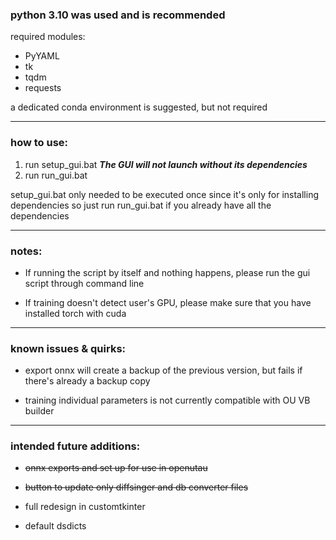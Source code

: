 ### python 3.10 was used and is recommended

required modules:
- PyYAML
- tk
- tqdm
- requests

a dedicated conda environment is suggested, but not required
___

### how to use:

1. run setup_gui.bat ***The GUI will not launch without its dependencies***
2. run run_gui.bat

setup_gui.bat only needed to be executed once since it's only for installing dependencies
so just run run_gui.bat if you already have all the dependencies
___

### notes:
- If running the script by itself and nothing happens, please run the gui script through command line

- If training doesn't detect user's GPU, please make sure that you have installed torch with cuda
___

### known issues & quirks:
- export onnx will create a backup of the previous version, but fails if there's already a backup copy
  
- training individual parameters is not currently compatible with OU VB builder
___

### intended future additions:
- ~~onnx exports and set up for use in openutau~~
  
- ~~button to update only diffsinger and db converter files~~

- full redesign in customtkinter

- default dsdicts
